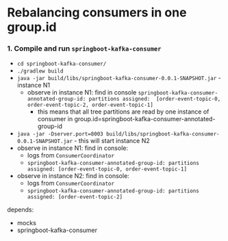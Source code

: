 # Rebalancing consumers in one group.id

### 1. Compile and run `springboot-kafka-consumer` 
- `cd springboot-kafka-consumer/`
- `./gradlew build`
- `java -jar build/libs/springboot-kafka-consumer-0.0.1-SNAPSHOT.jar` - instance N1
   - observe in instance N1: find in console `springboot-kafka-consumer-annotated-group-id: partitions assigned: 
     [order-event-topic-0, order-event-topic-2, order-event-topic-1]`
     - this means that all tree partitions are read by one instance of consumer in group.id=springboot-kafka-consumer-annotated-group-id
- `java -jar -Dserver.port=8003 build/libs/springboot-kafka-consumer-0.0.1-SNAPSHOT.jar` - this will start instance N2
-  observe in instance N1: find in console:
   - logs from `ConsumerCoordinator`
   - `springboot-kafka-consumer-annotated-group-id: partitions assigned: [order-event-topic-0, order-event-topic-1]`
-  observe in instance N2: find in console:
   - logs from `ConsumerCoordinator`
   - `springboot-kafka-consumer-annotated-group-id: partitions assigned: [order-event-topic-2]`


depends:
- mocks
- springboot-kafka-consumer